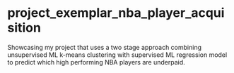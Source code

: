 # project_exemplar_nba_player_acquisition
Showcasing my project that uses a two stage approach combining unsupervised ML k-means clustering with supervised ML regression model to predict which high performing NBA players are underpaid.
